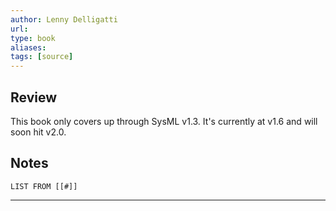 ```yaml
---
author: Lenny Delligatti
url: 
type: book
aliases: 
tags: [source]
---
```

## Review
This book only covers up through SysML v1.3. It's currently at v1.6 and will soon hit v2.0.

## Notes
```dataview
LIST FROM [[#]]
```

---